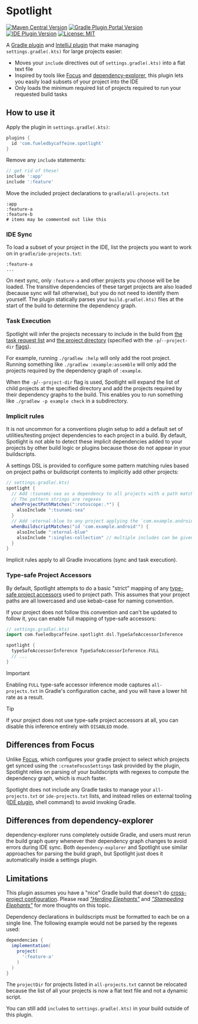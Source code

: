 # Spotlight

[![Maven Central Version](https://img.shields.io/maven-central/v/com.fueledbycaffeine.spotlight/spotlight-gradle-plugin)](https://central.sonatype.com/artifact/com.fueledbycaffeine.spotlight/spotlight-gradle-plugin)
[![Gradle Plugin Portal Version](https://img.shields.io/gradle-plugin-portal/v/com.fueledbycaffeine.spotlight)][plugin-portal-page]
[![IDE Plugin Version](https://img.shields.io/jetbrains/plugin/v/27451)][jb-marketplace-page]
[![License: MIT](https://img.shields.io/badge/License-MIT-blue.svg)](https://opensource.org/licenses/MIT)

A [Gradle plugin][plugin-portal-page] and [IntelliJ plugin][jb-marketplace-page] that make managing `settings.gradle(.kts)` for large projects easier:

* Moves your `include` directives out of `settings.gradle(.kts)` into a flat text file
* Inspired by tools like [Focus][focus] and [dependency-explorer][dependency-explorer], this plugin lets you easily load subsets of your project into the IDE
* Only loads the minimum required list of projects required to run your requested build tasks

## How to use it
Apply the plugin in `settings.gradle(.kts)`:
```groovy
plugins {
  id 'com.fueledbycaffeine.spotlight'
}
```

Remove any `include` statements:

```groovy
// get rid of these!
include ':app'
include ':feature'
```

Move the included project declarations to `gradle/all-projects.txt`

```
:app
:feature-a
:feature-b
# items may be commented out like this
```

### IDE Sync

To load a subset of your project in the IDE, list the projects you want to work on in `gradle/ide-projects.txt`:

```
:feature-a
...
```

On next sync, only `:feature-a` and other projects you choose will be be loaded. The transitive dependencies of these target projects are also loaded (because sync will fail otherwise), but you do not need to identify them yourself. The plugin statically parses your `build.gradle(.kts)` files at the start of the build to determine the dependency graph. 

### Task Execution
Spotlight will infer the projects necessary to include in the build from [the task request list][taskRequests] and [the project directory][projectDir] (specified with the `-p`/`--project-dir` [flags][project-dir-flag]).

For example, running `./gradlew :help` will only add the root project. Running something like `./gradlew :example:assemble` will only add the projects required by the dependency graph of `:example`.

When the `-p`/`--project-dir` flag is used, Spotlight will expand the list of child projects at the specified directory and add the projects required by their dependency graphs to the build. This enables you to run something like `./gradlew -p example check` in a subdirectory.

### Implicit rules
It is not uncommon for a conventions plugin setup to add a default set of utilities/testing project dependencies to each project in a build. By default, Spotlight is not able to detect these implicit dependencies added to your projects by other build logic or plugins because those do not appear in your buildscripts.

A settings DSL is provided to configure some pattern matching rules based on project paths or buildscript contents to implicitly add other projects:

```groovy
// settings.gradle(.kts)
spotlight {
  // Add :tsunami-sea as a dependency to all projects with a path matching ":rotoscope:.*"
  // The pattern strings are regexes
  whenProjectPathMatches(":rotoscope:.*") {
    alsoInclude ":tsunami-sea"
  }
  // Add :eternal-blue to any project applying the `com.example.android` convention plugin
  whenBuildscriptMatches("id 'com.example.android'") {
    alsoInclude ":eternal-blue"
    alsoInclude ":singles-collection" // multiple includes can be given for a pattern
  }
}
```

Implicit rules apply to all Gradle invocations (sync and task execution).

### Type-safe Project Accessors
By default, Spotlight attempts to do a basic "strict" mapping of any [type-safe project accessors][typesafe-project-accessors] used to project path. This assumes that your project paths are all lowercased and use kebab-case for naming convention.

If your project does not follow this convention and can't be updated to follow it, you can enable full mapping of type-safe accessors:

```groovy
// settings.gradle(.kts)
import com.fueledbycaffeine.spotlight.dsl.TypeSafeAccessorInference

spotlight {
  typeSafeAccessorInference TypeSafeAccessorInference.FULL
  // ...
}
```

> [!IMPORTANT]
> Enabling `FULL` type-safe accessor inference mode captures `all-projects.txt` in Gradle's configuration cache, and you will have a lower hit rate as a result.

> [!TIP]
> If your project does not use type-safe project accessors at all, you can disable this inference entirely with `DISABLED` mode.

## Differences from Focus
Unlike [Focus][focus], which configures your gradle project to select which projects get synced using the `:createFocusSettings` task provided by the plugin, Spotlight relies on parsing of your buildscripts with regexes to compute the dependency graph, which is much faster.

Spotlight does not include any Gradle tasks to manage your `all-projects.txt` or `ide-projects.txt` lists, and instead relies on external tooling ([IDE plugin][jb-marketplace-page], shell command) to avoid invoking Gradle.

## Differences from dependency-explorer
dependency-explorer runs completely outside Gradle, and users must rerun the build graph query whenever their dependency graph changes to avoid errors during IDE sync. Both `dependency-explorer` and Spotlight use similar approaches for parsing the build graph, but Spotlight just does it automatically inside a settings plugin.

## Limitations
This plugin assumes you have a "nice" Gradle build that doesn't do [cross-project configuration][cross-project-configuration]. Please read [_"Herding Elephants"_][herding-elephants] and [_"Stampeding Elephants"_][stampeding-elephants] for more thoughts on this topic.

Dependency declarations in buildscripts must be formatted to each be on a single line. The following example would not be parsed by the regexes used:

```groovy
dependencies {
  implementation(
    project(
      ':feature-a'
    )
  )
}
```

The `projectDir` for projects listed in `all-projects.txt` cannot be relocated because the list of all your projects is now a flat text file and not a dynamic script.

You can still add `include`s to `settings.gradle(.kts)` in your build outside of this plugin.

[plugin-portal-page]: https://plugins.gradle.org/plugin/com.fueledbycaffeine.spotlight
[jb-marketplace-page]: https://plugins.jetbrains.com/plugin/27451-spotlight
[focus]: https://github.com/dropbox/focus
[dependency-explorer]: https://github.com/square/dependency-explorer
[taskRequests]: https://docs.gradle.org/current/javadoc/org/gradle/StartParameter.html#getTaskRequests()
[projectDir]: https://docs.gradle.org/current/javadoc/org/gradle/StartParameter.html#getProjectDir()
[project-dir-flag]: https://docs.gradle.org/current/userguide/command_line_interface.html#sec:environment_options
[cross-project-configuration]: https://github.com/joshfriend/gradle-best-practices-plugin?tab=readme-ov-file#instances-of-cross-project-configuration
[herding-elephants]: https://developer.squareup.com/blog/herding-elephants/
[stampeding-elephants]: https://developer.squareup.com/blog/stampeding-elephants/
[typesafe-project-accessors]: https://docs.gradle.org/current/userguide/declaring_dependencies_basics.html#sec:type-safe-project-accessors
